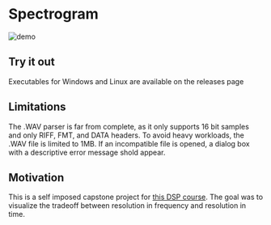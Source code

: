 # Spectrogram

![demo](demo.gif)

## Try it out

Executables for Windows and Linux are available on the releases page

## Limitations

The .WAV parser is far from complete, as it only supports 16 bit samples and only RIFF, FMT, and DATA headers.  To avoid heavy workloads, the .WAV file is limited to 1MB.  If an incompatible file is opened, a dialog box with a descriptive error message shold appear.

## Motivation

This is a self imposed capstone project for [this DSP course](https://www.coursera.org/learn/dsp1).  The goal was to visualize the tradeoff between resolution in frequency and resolution in time.
